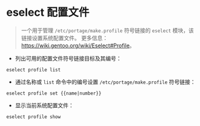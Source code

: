 # eselect 配置文件

> 一个用于管理 `/etc/portage/make.profile` 符号链接的 `eselect` 模块，该链接设置系统配置文件。
> 更多信息：<https://wiki.gentoo.org/wiki/Eselect#Profile>。

- 列出可用的配置文件符号链接目标及其编号：

`eselect profile list`

- 通过名称或 `list` 命令中的编号设置 `/etc/portage/make.profile` 符号链接：

`eselect profile set {{name|number}}`

- 显示当前系统配置文件：

`eselect profile show`